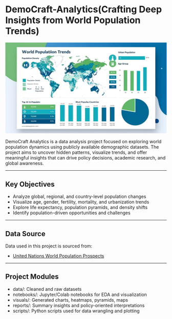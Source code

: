 # DemoCraft-Analytics(Crafting Deep Insights from World Population Trends)
![WPP Rate Analysis](https://github.com/almazid82/DemoCraft-Analytics-Crafting-Deep-Insights-from-Global-Demographic-Trends-/blob/main/wpp%20rate%20analysis.jpg?raw=true)


DemoCraft Analytics is a data analysis project focused on exploring world population dynamics using publicly available demographic datasets. The project aims to uncover hidden patterns, visualize trends, and offer meaningful insights that can drive policy decisions, academic research, and global awareness.

---

## Key Objectives

- Analyze global, regional, and country-level population changes
- Visualize age, gender, fertility, mortality, and urbanization trends
- Explore life expectancy, population pyramids, and density shifts
- Identify population-driven opportunities and challenges

---

## Data Source

Data used in this project is sourced from:

- [United Nations World Population Prospects](https://population.un.org/wpp)

---

## Project Modules

- data/: Cleaned and raw datasets
- notebooks/: Jupyter/Colab notebooks for EDA and visualization
- visuals/: Generated charts, heatmaps, pyramids, maps
- reports/: Summary insights and policy-oriented interpretations
- scripts/: Python scripts used for data wrangling and plotting

